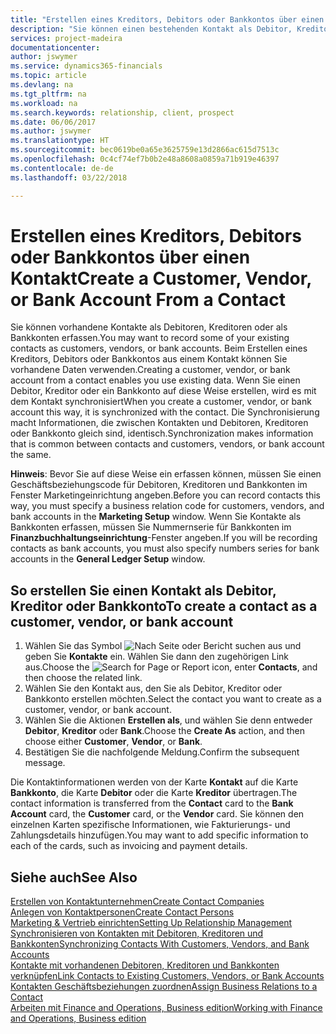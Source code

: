 ```yaml
---
title: "Erstellen eines Kreditors, Debitors oder Bankkontos über einen Kontakt | Microsoft Docs"
description: "Sie können einen bestehenden Kontakt als Debitor, Kreditor oder Bankkonto mithilfe der vorhandenen Daten und angeben Geschäftsbeziehung erfassen."
services: project-madeira
documentationcenter: 
author: jswymer
ms.service: dynamics365-financials
ms.topic: article
ms.devlang: na
ms.tgt_pltfrm: na
ms.workload: na
ms.search.keywords: relationship, client, prospect
ms.date: 06/06/2017
ms.author: jswymer
ms.translationtype: HT
ms.sourcegitcommit: bec0619be0a65e3625759e13d2866ac615d7513c
ms.openlocfilehash: 0c4cf74ef7b0b2e48a8608a0859a71b919e46397
ms.contentlocale: de-de
ms.lasthandoff: 03/22/2018

---
```

# <a name="create-a-customer-vendor-or-bank-account-from-a-contact"></a><span data-ttu-id="8e455-103">Erstellen eines Kreditors, Debitors oder Bankkontos über einen Kontakt</span><span class="sxs-lookup"><span data-stu-id="8e455-103">Create a Customer, Vendor, or Bank Account From a Contact</span></span>
<span data-ttu-id="8e455-104">Sie können vorhandene Kontakte als Debitoren, Kreditoren oder als Bankkonten erfassen.</span><span class="sxs-lookup"><span data-stu-id="8e455-104">You may want to record some of your existing contacts as customers, vendors, or bank accounts.</span></span> <span data-ttu-id="8e455-105">Beim Erstellen eines Kreditors, Debitors oder Bankkontos aus einem Kontakt können Sie vorhandene Daten verwenden.</span><span class="sxs-lookup"><span data-stu-id="8e455-105">Creating a customer, vendor, or bank account from a contact enables you use existing data.</span></span> <span data-ttu-id="8e455-106">Wenn Sie einen Debitor, Kreditor oder ein Bankkonto auf diese Weise erstellen, wird es mit dem Kontakt synchronisiert</span><span class="sxs-lookup"><span data-stu-id="8e455-106">When you create a customer, vendor, or bank account this way, it is synchronized with the contact.</span></span> <span data-ttu-id="8e455-107">Die Synchronisierung macht Informationen, die zwischen Kontakten und Debitoren, Kreditoren oder Bankkonto gleich sind, identisch.</span><span class="sxs-lookup"><span data-stu-id="8e455-107">Synchronization makes information that is common between contacts and customers, vendors, or bank account the same.</span></span>

<span data-ttu-id="8e455-108">**Hinweis**: Bevor Sie auf diese Weise ein erfassen können, müssen Sie einen Geschäftsbeziehungscode für Debitoren, Kreditoren und Bankkonten im Fenster Marketingeinrichtung angeben.</span><span class="sxs-lookup"><span data-stu-id="8e455-108">Before you can record contacts this way, you must specify a business relation code for customers, vendors, and bank accounts in the **Marketing Setup** window.</span></span> <span data-ttu-id="8e455-109">Wenn Sie Kontakte als Bankkonten erfassen, müssen Sie Nummernserie für Bankkonten im **Finanzbuchhaltungseinrichtung**-Fenster angeben.</span><span class="sxs-lookup"><span data-stu-id="8e455-109">If you will be recording contacts as bank accounts, you must also specify numbers series for bank accounts in the **General Ledger Setup** window.</span></span>

## <a name="to-create-a-contact-as-a-customer-vendor-or-bank-account"></a><span data-ttu-id="8e455-110">So erstellen Sie einen Kontakt als Debitor, Kreditor oder Bankkonto</span><span class="sxs-lookup"><span data-stu-id="8e455-110">To create a contact as a customer, vendor, or bank account</span></span>
1. <span data-ttu-id="8e455-111">Wählen Sie das Symbol ![Nach Seite oder Bericht suchen](media/ui-search/search_small.png "Nach Seite oder Bericht suchen") aus und geben Sie **Kontakte** ein. Wählen Sie dann den zugehörigen Link aus.</span><span class="sxs-lookup"><span data-stu-id="8e455-111">Choose the ![Search for Page or Report](media/ui-search/search_small.png "Search for Page or Report icon") icon, enter **Contacts**, and then choose the related link.</span></span>
2. <span data-ttu-id="8e455-112">Wählen Sie den Kontakt aus, den Sie als Debitor, Kreditor oder Bankkonto erstellen möchten.</span><span class="sxs-lookup"><span data-stu-id="8e455-112">Select the contact you want to create as a customer, vendor, or bank account.</span></span>
3. <span data-ttu-id="8e455-113">Wählen Sie die Aktionen **Erstellen als**, und wählen Sie denn entweder **Debitor**, **Kreditor** oder **Bank**.</span><span class="sxs-lookup"><span data-stu-id="8e455-113">Choose the **Create As** action, and then choose either **Customer**, **Vendor**, or **Bank**.</span></span>
4. <span data-ttu-id="8e455-114">Bestätigen Sie die nachfolgende Meldung.</span><span class="sxs-lookup"><span data-stu-id="8e455-114">Confirm the subsequent message.</span></span>

<span data-ttu-id="8e455-115">Die Kontaktinformationen werden von der Karte **Kontakt** auf die Karte **Bankkonto**, die Karte **Debitor** oder die Karte **Kreditor** übertragen.</span><span class="sxs-lookup"><span data-stu-id="8e455-115">The contact information is transferred from the **Contact** card to the **Bank Account** card, the **Customer** card, or the **Vendor** card.</span></span> <span data-ttu-id="8e455-116">Sie können den einzelnen Karten spezifische Informationen, wie Fakturierungs- und Zahlungsdetails hinzufügen.</span><span class="sxs-lookup"><span data-stu-id="8e455-116">You may want to add specific information to each of the cards, such as invoicing and payment details.</span></span>

## <a name="see-also"></a><span data-ttu-id="8e455-117">Siehe auch</span><span class="sxs-lookup"><span data-stu-id="8e455-117">See Also</span></span>
[<span data-ttu-id="8e455-118">Erstellen von Kontaktunternehmen</span><span class="sxs-lookup"><span data-stu-id="8e455-118">Create Contact Companies</span></span>](marketing-create-contact-companies.md)  
[<span data-ttu-id="8e455-119">Anlegen von Kontaktpersonen</span><span class="sxs-lookup"><span data-stu-id="8e455-119">Create Contact Persons</span></span>](marketing-create-contact-persons.md)  
[<span data-ttu-id="8e455-120">Marketing & Vertrieb einrichten</span><span class="sxs-lookup"><span data-stu-id="8e455-120">Setting Up Relationship Management</span></span>](marketing-setup-marketing.md)  
[<span data-ttu-id="8e455-121">Synchronisieren von Kontakten mit Debitoren, Kreditoren und Bankkonten</span><span class="sxs-lookup"><span data-stu-id="8e455-121">Synchronizing Contacts With Customers, Vendors, and Bank Accounts</span></span>](marketing-synchronize-contacts-customers-vendors-bank-accounts.md)  
[<span data-ttu-id="8e455-122">Kontakte mit vorhandenen Debitoren, Kreditoren und Bankkonten verknüpfen</span><span class="sxs-lookup"><span data-stu-id="8e455-122">Link Contacts to Existing Customers, Vendors, or Bank Accounts</span></span>](marketing-how-link-contact.md)  
[<span data-ttu-id="8e455-123">Kontakten Geschäftsbeziehungen zuordnen</span><span class="sxs-lookup"><span data-stu-id="8e455-123">Assign Business Relations to a Contact</span></span>](marketing-business-relations.md#AssignBusRelContact)  
[<span data-ttu-id="8e455-124">Arbeiten mit Finance and Operations, Business edition</span><span class="sxs-lookup"><span data-stu-id="8e455-124">Working with Finance and Operations, Business edition</span></span>](ui-work-product.md)

